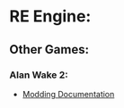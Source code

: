 # RE Engine:


## Other Games:
### Alan Wake 2:
 - [Modding Documentation](https://github.com/Modding-Haven/AW2-Modding-Documentation/wiki)
